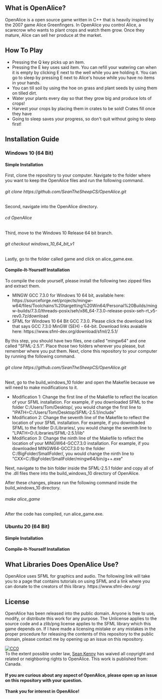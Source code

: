 <h2> What is OpenAlice? </h2>
<p> OpenAlice is a open source game written in C++ that is heavily inspired by the 2007 game Alice Greenfingers. In OpenAlice you control Alice, a scarecrow who wants to plant crops and watch them grow. Once they mature, Alice can sell her produce at the market. </p>

<h2> How To Play </h2>
<ul>
 <li> Pressing the Q key picks up an item. </li>
 <li> Pressing the E key uses said item. You can refill your watering can when it is empty by clicking E next to the well while you are holding it. You can go to sleep by pressing E next to Alice's house while you have no items in your hands. </li>
 <li> You can till soil by using the hoe on grass and plant seeds by using them on tilled dirt. </li>
 <li> Water your plants every day so that they grow big and produce lots of crops! </li>
 <li> Harvest your crops by placing them in crates to be sold! Crates fill once they have </li>
 <li> Going to sleep saves your progress, so don't quit without going to sleep first! </li>
</ul>

<h2> Installation Guide </h2>
<h3> Windows 10 (64 Bit) </h3>

<h4> Simple Installation </h4>
<p> First, clone the repository to your computer. Navigate to the folder where you want to keep the OpenAlice files and run the following command.</p>
<h6> git clone https://github.com/SeanTheSheepCS/OpenAlice.git </h6>
<p> Second, navigate into the OpenAlice directory. </p>
<h6> cd OpenAlice </h6>
<p> Third, move to the Windows 10 Release 64 bit branch. </p>
<h6> git checkout windows_10_64_bit_v1 </h6>
<p> Lastly, go to the folder called game and click on alice_game.exe. </p>

<h4> Compile-It-Yourself Installation </h4>
<p> To compile the code yourself, please install the following two zipped files and extract them. </p>
<ul>
 <li> MINGW GCC 7.3.0 for Windows 10 64 bit, available here: https://sourceforge.net/projects/mingw-w64/files/Toolchains%20targetting%20Win64/Personal%20Builds/mingw-builds/7.3.0/threads-posix/seh/x86_64-7.3.0-release-posix-seh-rt_v5-rev0.7z/download </li>
 <li> SFML for Windows 10 64 Bit GCC 7.3.0. Please click the download link that says GCC 7.3.0 MinGW (SEH) - 64-bit. Download links avaiable here: https://www.sfml-dev.org/download/sfml/2.5.1/ </li>
</ul>
<p> By this step, you should have two files, one called "mingw64" and one called "SFML-2.5.1". Place those two folders wherever you please, but remember where you put them. Next, clone this repository to your computer by running the following command. </p>
<h6> git clone https://github.com/SeanTheSheepCS/OpenAlice.git </h6>
<p> Next, go to the build_windows_10 folder and open the Makefile because we will need to make modifications to it. </p>
<ul>
 <li> Modification 1: Change the first line of the Makefile to reflect the location of your SFML installation. For example, if you downloaded SFML to the folder C:/Users/Tom/Desktop/, you would change the first line to "IPATH=C:/Users/Tom/Desktop/SFML-2.5.1/include"</li>
 <li> Modification 2: Change the seventh line of the Makefile to reflect the location of your SFML installation. For example, if you downloaded SFML to the folder D:/Libraries/, you would change the seventh line to "LPATH=D:/Libraries/SFML-2.5.1/lib"</li>
 <li> Modification 3: Change the ninth line of the Makefile to reflect the location of your MINGW64-GCC7.3.0 installation. For example, if you downloaded MINGW64-GCC7.3.0 to the folder C:/BigFolder/SmallFolder/, you would change the ninth line to "CXX=C:/BigFolder/SmallFolder/mingw64/bin/g++.exe"</li>
</ul>
<p> Next, navigate to the bin folder inside the SFML-2.5.1 folder and copy all of the .dll files there into the build_windows_10 directory of OpenAlice. </p>
<p> After these changes, please run the following command inside the build_windows_10 directory. </p>
<h6> make alice_game </h6>
<p> After the code has compiled, run alice_game.exe.</p>
<h3> Ubuntu 20 (64 Bit) </h3>
<h4> Simple Installation </h4>
<p> </p>
<h4> Compile-It-Yourself Installation </h4>
<p> </p>

<h2> What Libraries Does OpenAlice Use? </h2>
<p> OpenAlice uses SFML for graphics and audio. The following link will take you to a page that contains tutorials on using SFML and a link where you can donate to the creators of this library. https://www.sfml-dev.org/ </p>

<h2> License </h2>
<p> 
  OpenAlice has been released into the public domain. Anyone is free to use, modify, or distribute this work for any purpose. The Unlicense applies to the source code and a zlib/png license applies to the SFML library which this game depends on. If I have made a licensing mistake or any mistakes in the proper procedure for releasing the contents of this repository to the public domain, please contact me by opening up an issue on this repository. 
</p>
<p xmlns:dct="http://purl.org/dc/terms/" xmlns:vcard="http://www.w3.org/2001/vcard-rdf/3.0#">
  <a rel="license"
     href="http://creativecommons.org/publicdomain/zero/1.0/">
    <img src="http://i.creativecommons.org/p/zero/1.0/88x31.png" style="border-style: none;" alt="CC0" />
  </a>
  <br />
  To the extent possible under law,
  <a rel="dct:publisher"
     href="https://github.com/SeanTheSheepCS/">
    <span property="dct:title">Sean Kenny</span></a>
  has waived all copyright and related or neighboring rights to
  <span property="dct:title">OpenAlice</span>.
This work is published from:
<span property="vcard:Country" datatype="dct:ISO3166"
      content="CA" about="https://github.com/SeanTheSheepCS/OpenAlice/">
  Canada</span>.
<h4> If you are curious about any aspect of OpenAlice, please open up an issue on this repository with your question. </h4>
<h4> Thank you for interest in OpenAlice! </h4>
</html>
